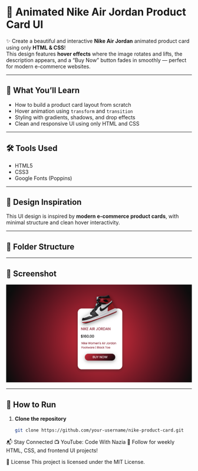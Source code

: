 # 🏀 Animated Nike Air Jordan Product Card UI

✨ Create a beautiful and interactive **Nike Air Jordan** animated product card using only **HTML & CSS**!  
This design features **hover effects** where the image rotates and lifts, the description appears, and a “Buy Now” button fades in smoothly — perfect for modern e-commerce websites.

---

## 🎨 What You’ll Learn

- How to build a product card layout from scratch  
- Hover animation using `transform` and `transition`  
- Styling with gradients, shadows, and drop effects  
- Clean and responsive UI using only HTML and CSS

---

## 🛠️ Tools Used

- HTML5  
- CSS3  
- Google Fonts (Poppins)

---

## 👟 Design Inspiration

This UI design is inspired by **modern e-commerce product cards**, with minimal structure and clean hover interactivity.

---

## 📁 Folder Structure


---

## 📸 Screenshot

![Nike Product Card Preview](./screenshot.png)

---

## 🚀 How to Run

1. **Clone the repository**
   ```bash
   git clone https://github.com/your-username/nike-product-card.git


📬 Stay Connected
📺 YouTube: Code With Nazia
🧠 Follow for weekly HTML, CSS, and frontend UI projects!

📄 License
This project is licensed under the MIT License.

